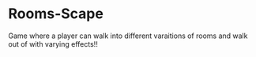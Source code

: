 # Rooms-Scape
Game where a player can walk into different varaitions of rooms and walk out of with varying effects!!
